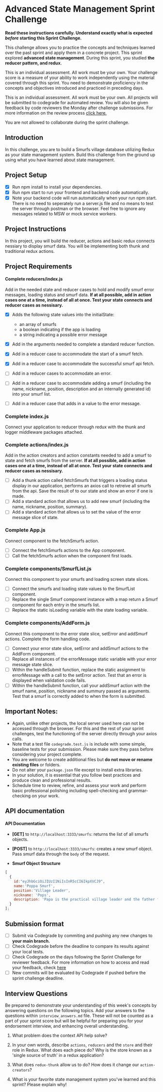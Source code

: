 # Advanced State Management Sprint Challenge

**Read these instructions carefully. Understand exactly what is expected _before_ starting this Sprint Challenge.**

This challenge allows you to practice the concepts and techniques learned over the past sprint and apply them in a concrete project. This sprint explored **advanced state management**. During this sprint, you studied **the reducer pattern, and redux**. 

This is an individual assessment. All work must be your own. Your challenge score is a measure of your ability to work independently using the material covered through this sprint. You need to demonstrate proficiency in the concepts and objectives introduced and practiced in preceding days.

This is an individual assessment. All work must be your own. All projects will be submitted to codegrade for automated review. You will also be given feedback by code reviewers the Monday after challenge submissions. For more information on the review process [click here.](https://www.notion.so/lambdaschool/How-to-View-Feedback-in-CodeGrade-c5147cee220c4044a25de28bcb6bb54a)

You are not allowed to collaborate during the sprint challenge. 

## Introduction

In this challenge, you are to build a Smurfs village database utilizing Redux as your state management system. Build this challenge from the ground up using what you have learned about state management.

## Project Setup
* [x] Run npm install to install your dependencies.
* [x] Run npm start to run your frontend and backend code automatically.
* [x] Note your backend code will run automatically when your run npm start. There is no need to seperately run a server.js file and no means to test the server through postman or the browser. Feel free to ignore any messages related to MSW or mock service workers.

## Project Instructions

In this project, you will build the reducer, actions and basic redux connects nessiary to display smurf data. You will be implementing both thunk and traditional redux actions.

 
## Project Requirements

#### Complete reducers/index.js
  Add in the needed state and reducer cases to hold and modify smurf error messages, loading status and smurf data. **If at all possible, add in action cases one at a time, instead of all at once. Test your state connects and reducer cases as nessisary.**

  * [x] Adds the following state values into the initialState:
      - an array of smurfs
      - a boolean indicating if the app is loading
      - a string indicating a possible error message

  * [x] Add in the arguments needed to complete a standard reducer function.
  * [x] Add in a reducer case to accommodate the start of a smurf fetch.
  * [x] Add in a reducer case to accommodate the successful smurf api fetch.
  * [ ] Add in a reducer cases to accommodate an error.
  * [ ] Add in a reducer case to accommodate adding a smurf (including the name, nickname, position, description and an internally generated id) into your smurf list.
  * [ ] Add in a reducer case that adds in a value to the error message.

### Complete index.js
  Connect your application to reducer through redux with the thunk and logger middleware packages attached.

### Complete actions/index.js
  Add in the action creators and action constants needed to add a smurf to state and fetch smurfs from the server. **If at all possible, add in action cases one at a time, instead of all at once. Test your state connects and reducer cases as nessisary.**

  * [ ] Add a thunk action called fetchSmurfs that triggers a loading status display in our application, performs an axios call to retreive all smurfs from the api. Save the result of to our state and show an error if one is made.
  * [ ] Add a standard action that allows us to add new smurf (including the name, nickname, position, summary).
  * [ ] Add a standard action that allows us to set the value of the error message slice of state.
  
### Complete App.js
  Connect component to the fetchSmurfs action.
  
  * [ ] Connect the fetchSmurfs actions to the App component.
  * [ ] Call the fetchSmurfs action when the component first loads.

### Complete components/SmurfList.js
  Connect this component to your smurfs and loading screen state slices.
  
  * [ ] Connect the smurfs and loading state values to the SmurfList component.
  * [ ] Replace the single Smurf component instance with a map return a Smurf component for each entry in the smurfs list.
  * [ ] Replace the static isLoading variable with the state loading variable.

### Complete components/AddForm.js
  Connect this component to the error state slice, setError and addSmurf actions. Complete the form handling code.

  * [ ] Connect your error state slice, setError and addSmurf actions to the AddForm component.
  * [ ] Replace all instances of the errorMessage static variable with your error message state slice. 
  * [ ] Within the handleSubmit function, replace the static assignment to errorMessage with a call to the setError action. Test that an error is displayed when validation code fails.
  * [ ] Within the handleSubmit function, call your addSmurf action with the smurf name, position, nickname and summury passed as arguments. Test that a smurf is correctly added to when the form is submitted.

## Important Notes:

* Again, unlike other projects, the local server used here can not be accessed through the browser. For this and the rest of your sprint challenges, test the functioning of the server directly through your axios calls.
* Note that a test file `codegrade.test.js` is include with some simple, baseline tests for your submission. Please make sure they pass before considering your project complete.
* You are welcome to create additional files but **do not move or rename existing files** or folders.
* Do not alter your `package.json` file except to install extra libraries.
* In your solution, it is essential that you follow best practices and produce clean and professional results.
* Schedule time to review, refine, and assess your work and perform basic professional polishing including spell-checking and grammar-checking on your work.

## API documentation 

#### API Documentation
* **[GET]** to `http://localhost:3333/smurfs`: returns the list of all smurfs objects.
* **[POST]** to `http://localhost:3333/smurfs`: creates a new smurf object. Pass smurf data through the `body` of the request.

* **Smurf Object Structure** 
```js
[
  {
    id:"eyJhbGciOiJIUzI1NiIsInR5cCI6IkpXVCJ9",
    name:'Poppa Smurf',
    position:'Village Leader',
    nickname: 'Pops',
    description: 'Papa is the practical village leader and the father figure of 100 or so young Smurfs. He is easily identified by his red Smurf hat, pants, and a shortly-trimmed white beard and moustache.'
  }
];
```

## Submission format
* [ ] Submit via Codegrade by commiting and pushing any new changes to **your main branch.**
* [ ] Check Codegrade before the deadline to compare its results against your local tests.
* [ ] Check Codegrade on the days following the Sprint Challenge for reviewer feedback. For more information on how to access and read your feedback, check [here](https://www.notion.so/lambdaschool/How-to-View-Feedback-in-CodeGrade-c5147cee220c4044a25de28bcb6bb54a)
* [ ] New commits will be evaluated by Codegrade if pushed before the sprint challenge deadline.

## Interview Questions

Be prepared to demonstrate your understanding of this week's concepts by answering questions on the following topics. Add your answers to the questions within `interview_answers.md` file. These will not be counted as a part of your sprint score but will be helpful for preparing you for your endorsement interview, and enhancing overall understanding.

1. What problem does the context API help solve?

2. In your own words, describe `actions`, `reducers` and the `store` and their role in Redux. What does each piece do? Why is the store known as a 'single source of truth' in a redux application?

3. What does `redux-thunk` allow us to do? How does it change our `action-creators`?

4. What is your favorite state management system you've learned and this sprint? Please explain why!
